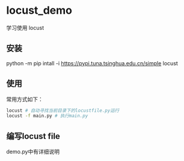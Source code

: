 # locust_demo

学习使用 locust

## 安装

python -m pip intall -i https://pypi.tuna.tsinghua.edu.cn/simple locust

## 使用

常用方式如下：

```bash
locust # 自动寻找当前目录下的locustfile.py运行 
locust -f main.py # 执行main.py
```

## 编写locust file

demo.py中有详细说明
